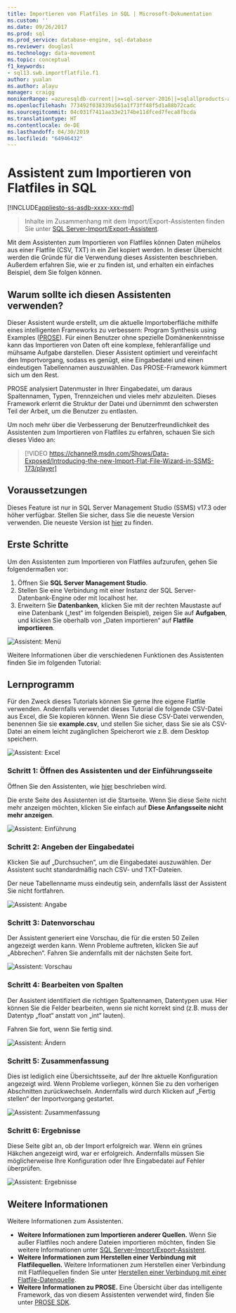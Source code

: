 ```yaml
---
title: Importieren von Flatfiles in SQL | Microsoft-Dokumentation
ms.custom: ''
ms.date: 09/26/2017
ms.prod: sql
ms.prod_service: database-engine, sql-database
ms.reviewer: douglasl
ms.technology: data-movement
ms.topic: conceptual
f1_keywords:
- sql13.swb.importflatfile.f1
author: yualan
ms.author: alayu
manager: craigg
monikerRange: =azuresqldb-current||>=sql-server-2016||=sqlallproducts-allversions||>=sql-server-linux-2017||=azuresqldb-mi-current
ms.openlocfilehash: 773492f038339a561a1f73ff48f5d1a88b72cadc
ms.sourcegitcommit: 04c031f7411aa33e2174be11dfced7feca8fbcda
ms.translationtype: HT
ms.contentlocale: de-DE
ms.lasthandoff: 04/30/2019
ms.locfileid: "64946432"
---
```

# <a name="import-flat-file-to-sql-wizard"></a>Assistent zum Importieren von Flatfiles in SQL
[!INCLUDE[appliesto-ss-asdb-xxxx-xxx-md](../../includes/appliesto-ss-asdb-xxxx-xxx-md.md)]
> Inhalte im Zusammenhang mit dem Import/Export-Assistenten finden Sie unter [SQL Server-Import/Export-Assistent](https://docs.microsoft.com/sql/integration-services/import-export-data/import-and-export-data-with-the-sql-server-import-and-export-wizard).

Mit dem Assistenten zum Importieren von Flatfiles können Daten mühelos aus einer Flatfile (CSV, TXT) in ein Ziel kopiert werden. In dieser Übersicht werden die Gründe für die Verwendung dieses Assistenten beschrieben. Außerdem erfahren Sie, wie er zu finden ist, und erhalten ein einfaches Beispiel, dem Sie folgen können.

## <a name="why-would-i-use-this-wizard"></a>Warum sollte ich diesen Assistenten verwenden?
Dieser Assistent wurde erstellt, um die aktuelle Importoberfläche mithilfe eines intelligenten Frameworks zu verbessern: Program Synthesis using Examples ([PROSE](https://microsoft.github.io/prose/)). Für einen Benutzer ohne spezielle Domänenkenntnisse kann das Importieren von Daten oft eine komplexe, fehleranfällige und mühsame Aufgabe darstellen. Dieser Assistent optimiert und vereinfacht den Importvorgang, sodass es genügt, eine Eingabedatei und einen eindeutigen Tabellennamen auszuwählen. Das PROSE-Framework kümmert sich um den Rest.

PROSE analysiert Datenmuster in Ihrer Eingabedatei, um daraus Spaltennamen, Typen, Trennzeichen und vieles mehr abzuleiten. Dieses Framework erlernt die Struktur der Datei und übernimmt den schwersten Teil der Arbeit, um die Benutzer zu entlasten.

Um noch mehr über die Verbesserung der Benutzerfreundlichkeit des Assistenten zum Importieren von Flatfiles zu erfahren, schauen Sie sich dieses Video an:

> [!VIDEO https://channel9.msdn.com/Shows/Data-Exposed/Introducing-the-new-Import-Flat-File-Wizard-in-SSMS-173/player]

## <a name="prerequisites"></a>Voraussetzungen
Dieses Feature ist nur in SQL Server Management Studio (SSMS) v17.3 oder höher verfügbar. Stellen Sie sicher, dass Sie die neueste Version verwenden. Die neueste Version ist [hier](https://docs.microsoft.com/sql/ssms/download-sql-server-management-studio-ssms) zu finden.
 
## <a id="started"></a>Erste Schritte
Um den Assistenten zum Importieren von Flatfiles aufzurufen, gehen Sie folgendermaßen vor:

1. Öffnen Sie **SQL Server Management Studio**.
2. Stellen Sie eine Verbindung mit einer Instanz der SQL Server-Datenbank-Engine oder mit localhost her.
3. Erweitern Sie **Datenbanken**, klicken Sie mit der rechten Maustaste auf eine Datenbank („test“ im folgenden Beispiel), zeigen Sie auf **Aufgaben**, und klicken Sie oberhalb von „Daten importieren“ auf **Flatfile importieren**.

![Assistent: Menü](media/import-flat-file-wizard/importffmenu.png)

Weitere Informationen über die verschiedenen Funktionen des Assistenten finden Sie im folgenden Tutorial:

## <a name="tutorial"></a>Lernprogramm
Für den Zweck dieses Tutorials können Sie gerne Ihre eigene Flatfile verwenden. Andernfalls verwendet dieses Tutorial die folgende CSV-Datei aus Excel, die Sie kopieren können. Wenn Sie diese CSV-Datei verwenden, benennen Sie sie **example.csv**, und stellen Sie sicher, dass Sie sie als CSV-Datei an einem leicht zugänglichen Speicherort wie z.B. dem Desktop speichern.

![Assistent: Excel](media/import-flat-file-wizard/importffexample.png)

### <a name="step-1-access-wizard-and-intro-page"></a>Schritt 1: Öffnen des Assistenten und der Einführungsseite
Öffnen Sie den Assistenten, wie [hier](#started) beschrieben wird.

Die erste Seite des Assistenten ist die Startseite. Wenn Sie diese Seite nicht mehr anzeigen möchten, klicken Sie einfach auf **Diese Anfangsseite nicht mehr anzeigen**.

![Assistent: Einführung](media/import-flat-file-wizard/importffintro.png)

### <a name="step-2-specify-input-file"></a>Schritt 2: Angeben der Eingabedatei
Klicken Sie auf „Durchsuchen“, um die Eingabedatei auszuwählen. Der Assistent sucht standardmäßig nach CSV- und TXT-Dateien. 

Der neue Tabellenname muss eindeutig sein, andernfalls lässt der Assistent Sie nicht fortfahren.

![Assistent: Angabe](media/import-flat-file-wizard/importffspecify.png)

### <a name="step-3-preview-data"></a>Schritt 3: Datenvorschau
Der Assistent generiert eine Vorschau, die für die ersten 50 Zeilen angezeigt werden kann. Wenn Probleme auftreten, klicken Sie auf „Abbrechen“. Fahren Sie andernfalls mit der nächsten Seite fort.

![Assistent: Vorschau](media/import-flat-file-wizard/importffpreview.png)

### <a name="step-4-modify-columns"></a>Schritt 4: Bearbeiten von Spalten
Der Assistent identifiziert die richtigen Spaltennamen, Datentypen usw. Hier können Sie die Felder bearbeiten, wenn sie nicht korrekt sind (z.B. muss der Datentyp „float“ anstatt von „int“ lauten).

Fahren Sie fort, wenn Sie fertig sind.

![Assistent: Ändern](media/import-flat-file-wizard/importffmodify.png)

### <a name="step-5-summary"></a>Schritt 5: Zusammenfassung
Dies ist lediglich eine Übersichtsseite, auf der Ihre aktuelle Konfiguration angezeigt wird. Wenn Probleme vorliegen, können Sie zu den vorherigen Abschnitten zurückwechseln. Andernfalls wird durch Klicken auf „Fertig stellen“ der Importvorgang gestartet.

![Assistent: Zusammenfassung](media/import-flat-file-wizard/importffsummary.png)

### <a name="step-6-results"></a>Schritt 6: Ergebnisse
Diese Seite gibt an, ob der Import erfolgreich war. Wenn ein grünes Häkchen angezeigt wird, war er erfolgreich. Andernfalls müssen Sie möglicherweise Ihre Konfiguration oder Ihre Eingabedatei auf Fehler überprüfen.

![Assistent: Ergebnisse](media/import-flat-file-wizard/importffresults.png)

## <a name="learn-more"></a>Weitere Informationen

Weitere Informationen zum Assistenten.
 
- **Weitere Informationen zum Importieren anderer Quellen.** Wenn Sie außer Flatfiles noch andere Dateien importieren möchten, finden Sie weitere Informationen unter [SQL Server-Import/Export-Assistent](https://docs.microsoft.com/sql/integration-services/import-export-data/import-and-export-data-with-the-sql-server-import-and-export-wizard).
- **Weitere Informationen zum Herstellen einer Verbindung mit Flatfilequellen.** Weitere Informationen zum Herstellen einer Verbindung mit Flatfilequellen finden Sie unter [Herstellen einer Verbindung mit einer Flatfile-Datenquelle](https://docs.microsoft.com/sql/integration-services/import-export-data/connect-to-a-flat-file-data-source-sql-server-import-and-export-wizard).
- **Weitere Informationen zu PROSE.** Eine Übersicht über das intelligente Framework, das von diesem Assistenten verwendet wird, finden Sie unter [PROSE SDK](https://microsoft.github.io/prose/).

